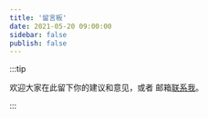 ```yaml
---
title: '留言板'
date: 2021-05-20 09:00:00
sidebar: false
publish: false
---
```


:::tip

欢迎大家在此留下你的建议和意见，或者 邮箱<a href="mailto:710429093@qq.com" class="zi zi_envelope">联系我</a>。

:::
